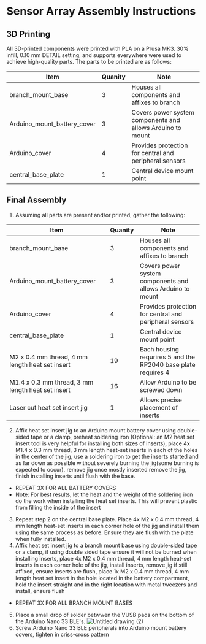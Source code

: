# Sensor Array Assembly Instructions
## 3D Printing 

All 3D-printed components were printed with PLA on a Prusa MK3. 30% infill, 0.10 mm DETAIL setting, and supports everywhere were used to achieve high-quality parts.
The parts to be printed are as follows:

  | Item  | Quanity | Note | 
  | ------------- | ------------- | ------------- |
  | branch_mount_base | 3 | Houses all components and affixes to branch |
  | Arduino_mount_battery_cover | 3 | Covers power system components and allows Arduino to mount |
  | Arduino_cover | 4 | Provides protection for central and peripheral sensors |
  | central_base_plate | 1 | Central device mount point | 

## Final Assembly

1. Assuming all parts are present and/or printed, gather the following:

  | Item  | Quanity | Note | 
  | ------------- | ------------- | ------------- |
  | branch_mount_base | 3 | Houses all components and affixes to branch |
  | Arduino_mount_battery_cover | 3 | Covers power system components and allows Arduino to mount |
  | Arduino_cover | 4 | Provides protection for central and peripheral sensors |
  | central_base_plate | 1 | Central device mount point |
  | M2 x 0.4 mm thread, 4 mm length heat set insert | 19 | Each housing requrires 5 and the RP2040 base plate requires 4 | 
  | M1.4 x 0.3 mm thread, 3 mm length heat set insert | 16 | Allow Arduino to be screwed down|
  | Laser cut heat set insert jig | 1 | Allows precise placement of inserts |

2. Affix heat set insert jig to an Arduino mount battery cover using double-sided tape or a clamp, preheat soldering iron (Optional: an M2 heat set insert tool is very helpful for installing both sizes of inserts), place 4x M1.4 x 0.3 mm thread, 3 mm length heat-set inserts in each of the holes in the center of the jig, use a soldering iron to get the inserts started and as far down as possible without severely burning the jig(some burning is expected to occur), remove jig once mostly inserted remove the jig, finish installing inserts until flush with the base.
  - REPEAT 3X FOR ALL BATTERY COVERS
  - Note: For best results, let the heat and the weight of the soldering iron do the work when installing the heat set inserts. This will prevent plastic from filling the inside of the insert
3. Repeat step 2 on the central base plate. Place 4x M2 x 0.4 mm thread, 4 mm length heat-set inserts in each corner hole of the jig and install them using the same process as before. Ensure they are flush with the plate when fully installed.
4. Affix heat set insert jig to a branch mount base using double-sided tape or a clamp, if using double sided tape ensure it will not be burned when installing inserts, place 4x M2 x 0.4 mm thread, 4 mm length heat-set inserts in each corner hole of the jig, install inserts, remove jig if still affixed, ensure inserts are flush, place 1x M2 x 0.4 mm thread, 4 mm length heat set insert in the hole located in the battery compartment, hold the insert straight and in the right location with metal tweezers and install, ensure flush
  - REPEAT 3X FOR ALL BRANCH MOUNT BASES
5. Place a small drop of solder betwwen the VUSB pads on the bottom of the Arduino Nano 33 BLE's. 
![Untitled drawing (2)](https://github.com/markfrosty/Tree-Sensorization/assets/124550575/455c9c20-9969-40a6-8b64-cd466689e224)
6. Screw Arduino Nano 33 BLE peripherals into Arduino mount battery covers, tighten in criss-cross pattern

